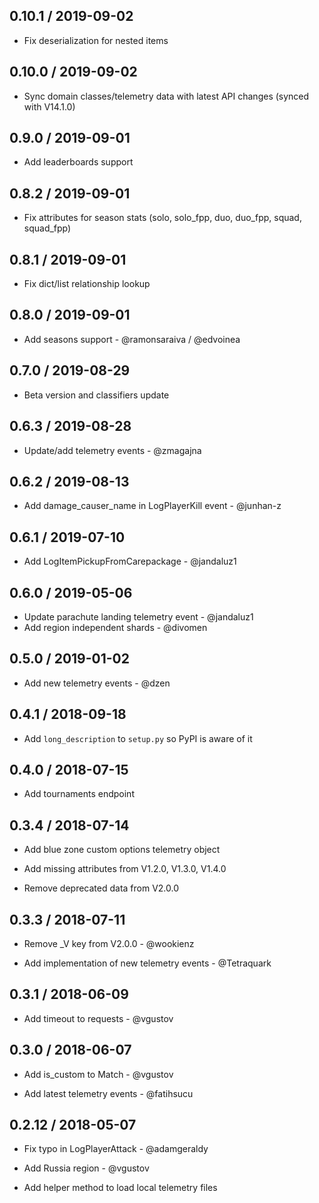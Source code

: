 ## 0.10.1 / 2019-09-02

* Fix deserialization for nested items

## 0.10.0 / 2019-09-02

* Sync domain classes/telemetry data with latest API changes (synced with V14.1.0)

## 0.9.0 / 2019-09-01

* Add leaderboards support

## 0.8.2 / 2019-09-01

* Fix attributes for season stats (solo, solo_fpp, duo, duo_fpp, squad, squad_fpp)

## 0.8.1 / 2019-09-01

* Fix dict/list relationship lookup

## 0.8.0 / 2019-09-01

* Add seasons support - @ramonsaraiva / @edvoinea

## 0.7.0 / 2019-08-29

* Beta version and classifiers update

## 0.6.3 / 2019-08-28

* Update/add telemetry events - @zmagajna

## 0.6.2 / 2019-08-13

* Add damage_causer_name in LogPlayerKill event - @junhan-z

## 0.6.1 / 2019-07-10

* Add LogItemPickupFromCarepackage - @jandaluz1

## 0.6.0 / 2019-05-06

* Update parachute landing telemetry event - @jandaluz1
* Add region independent shards - @divomen

## 0.5.0 / 2019-01-02

* Add new telemetry events - @dzen

## 0.4.1 / 2018-09-18

* Add `long_description` to `setup.py` so PyPI is aware of it

## 0.4.0 / 2018-07-15

* Add tournaments endpoint

## 0.3.4 / 2018-07-14

* Add blue zone custom options telemetry object

* Add missing attributes from V1.2.0, V1.3.0, V1.4.0

* Remove deprecated data from V2.0.0

## 0.3.3 / 2018-07-11

* Remove _V key from V2.0.0 - @wookienz

* Add implementation of new telemetry events - @Tetraquark

## 0.3.1 / 2018-06-09

* Add timeout to requests - @vgustov

## 0.3.0 / 2018-06-07

* Add is_custom to Match - @vgustov

* Add latest telemetry events - @fatihsucu

## 0.2.12 / 2018-05-07

* Fix typo in LogPlayerAttack - @adamgeraldy

* Add Russia region - @vgustov 

* Add helper method to load local telemetry files
